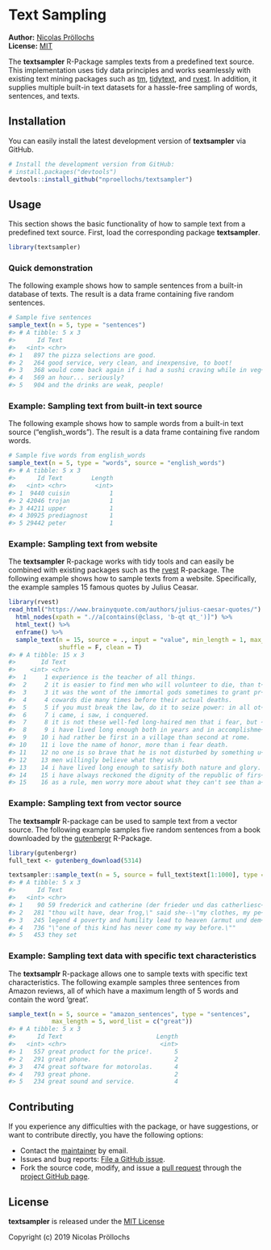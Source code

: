 <!-- README.md is generated from README.Rmd. Please edit that file -->
Text Sampling
=============

**Author:** [Nicolas Pröllochs](https://nproellochs.com)<br/>
**License:** [MIT](https://opensource.org/licenses/MIT)

The **textsampler** R-Package samples texts from a predefined text
source. This implementation uses tidy data principles and works
seamlessly with existing text mining packages such as
[tm](https://cran.r-project.org/web/packages/tm/index.html),
[tidytext](https://cran.r-project.org/web/packages/tidytext/index.html),
and [rvest](https://cran.r-project.org/web/packages/rvest/index.html).
In addition, it supplies multiple built-in text datasets for a
hassle-free sampling of words, sentences, and texts.

Installation
------------

You can easily install the latest development version of **textsampler**
via GitHub.

``` r
# Install the development version from GitHub:
# install.packages("devtools")
devtools::install_github("nproellochs/textsampler")
```

Usage
-----

This section shows the basic functionality of how to sample text from a
predefined text source. First, load the corresponding package
**textsampler**.

``` r
library(textsampler)
```

### Quick demonstration

The following example shows how to sample sentences from a built-in
database of texts. The result is a data frame containing five random
sentences.

``` r
# Sample five sentences
sample_text(n = 5, type = "sentences")
#> # A tibble: 5 x 3
#>      Id Text                                                         Length
#>   <int> <chr>                                                         <int>
#> 1   897 the pizza selections are good.                                    5
#> 2   264 good service, very clean, and inexpensive, to boot!               8
#> 3   368 would come back again if i had a sushi craving while in veg~     13
#> 4   569 an hour... seriously?                                             3
#> 5   904 and the drinks are weak, people!                                  6
```

### Example: Sampling text from built-in text source

The following example shows how to sample words from a built-in text
source (“english\_words”). The result is a data frame containing five
random words.

``` r
# Sample five words from english_words
sample_text(n = 5, type = "words", source = "english_words")
#> # A tibble: 5 x 3
#>      Id Text        Length
#>   <int> <chr>        <int>
#> 1  9440 cuisin           1
#> 2 42046 trojan           1
#> 3 44211 upper            1
#> 4 30925 prediagnost      1
#> 5 29442 peter            1
```

### Example: Sampling text from website

The **textsampler** R-package works with tidy tools and can easily be
combined with existing packages such as the
[rvest](https://cran.r-project.org/web/packages/rvest/index.html)
R-package. The following example shows how to sample texts from a
website. Specifically, the example samples 15 famous quotes by Julius
Ceasar.

``` r
library(rvest)
read_html("https://www.brainyquote.com/authors/julius-caesar-quotes/") %>%
  html_nodes(xpath = ".//a[contains(@class, 'b-qt qt_')]") %>%
  html_text() %>% 
  enframe() %>% 
  sample_text(n = 15, source = ., input = "value", min_length = 1, max_length = 40,
              shuffle = F, clean = T)
#> # A tibble: 15 x 3
#>       Id Text                                                        Length
#>    <int> <chr>                                                        <int>
#>  1     1 experience is the teacher of all things.                         7
#>  2     2 it is easier to find men who will volunteer to die, than t~     23
#>  3     3 it was the wont of the immortal gods sometimes to grant pr~     38
#>  4     4 cowards die many times before their actual deaths.               8
#>  5     5 if you must break the law, do it to seize power: in all ot~     17
#>  6     7 i came, i saw, i conquered.                                      6
#>  7     8 it is not these well-fed long-haired men that i fear, but ~     19
#>  8     9 i have lived long enough both in years and in accomplishme~     11
#>  9    10 i had rather be first in a village than second at rome.         12
#> 10    11 i love the name of honor, more than i fear death.               11
#> 11    12 no one is so brave that he is not disturbed by something u~     13
#> 12    13 men willingly believe what they wish.                            6
#> 13    14 i have lived long enough to satisfy both nature and glory.      11
#> 14    15 i have always reckoned the dignity of the republic of firs~     16
#> 15    16 as a rule, men worry more about what they can't see than a~     16
```

### Example: Sampling text from vector source

The **textsamplr** R-package can be used to sample text from a vector
source. The following example samples five random sentences from a book
downloaded by the
[gutenbergr](https://cran.r-project.org/web/packages/gutenbergr/index.html)
R-Package.

``` r
library(gutenbergr)
full_text <- gutenberg_download(5314)

textsampler::sample_text(n = 5, source = full_text$text[1:1000], type = "sentences", shuffle = T)
#> # A tibble: 5 x 3
#>      Id Text                                                         Length
#>   <int> <chr>                                                         <int>
#> 1    90 59 frederick and catherine (der frieder und das catherliesc~      9
#> 2   281 "thou wilt have, dear frog,\" said she--\"my clothes, my pe~     13
#> 3   245 legend 4 poverty and humility lead to heaven (armut und dem~     14
#> 4   736 "\"one of this kind has never come my way before.\""             10
#> 5   453 they set                                                          2
```

### Example: Sampling text data with specific text characteristics

The **textsamplr** R-package allows one to sample texts with specific
text characteristics. The following example samples three sentences from
Amazon reviews, all of which have a maximum length of 5 words and
contain the word ‘great’.

``` r
sample_text(n = 5, source = "amazon_sentences", type = "sentences", 
            max_length = 5, word_list = c("great"))
#> # A tibble: 5 x 3
#>      Id Text                          Length
#>   <int> <chr>                          <int>
#> 1   557 great product for the price!.      5
#> 2   291 great phone.                       2
#> 3   474 great software for motorolas.      4
#> 4   793 great phone.                       2
#> 5   234 great sound and service.           4
```

Contributing
------------

If you experience any difficulties with the package, or have
suggestions, or want to contribute directly, you have the following
options:

-   Contact the [maintainer](mailto:nicolas.proellochs@wi.jlug.de) by
    email.
-   Issues and bug reports: [File a GitHub
    issue](https://github.com/nproellochs/textsampler/issues).
-   Fork the source code, modify, and issue a [pull
    request](https://help.github.com/articles/creating-a-pull-request-from-a-fork/)
    through the [project GitHub
    page](https://github.com/nproellochs/textsampler).

License
-------

**textsampler** is released under the [MIT
License](https://opensource.org/licenses/MIT)

Copyright (c) 2019 Nicolas Pröllochs
